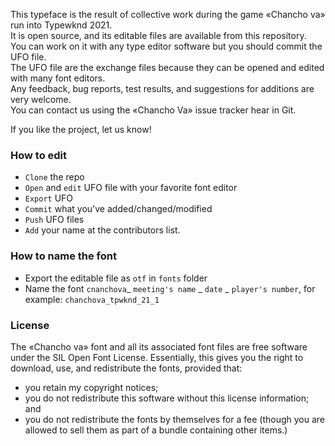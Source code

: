 This typeface is the result of collective work during the game «Chancho va» run into Typewknd 2021.  
It is open source, and its editable files are available from this repository.   
You can work on it with any type editor software but you should commit the UFO file.  
The UFO file are the	exchange files because they can be opened and edited with many font editors.  
Any feedback, bug reports, test results, and suggestions for additions are very welcome.   
You can contact us using the «Chancho Va» issue tracker hear in Git.  
   
If you like the project, let us know!

### How to edit 
- `Clone` the repo
- `Open` and `edit` UFO file with your favorite font editor
- `Export` UFO
- `Commit` what you've added/changed/modified 
- `Push` UFO files
- `Add` your name at the contributors list.

### How to name the font 
- Export the editable file as `otf` in `fonts` folder
- Name the font `cnanchova`_ `meeting's name` _ `date` _ `player's number`, for example: `chanchova_tpwknd_21_1`

### License
The «Chancho va» font and all its associated font files are free software under the SIL Open Font License. Essentially, this gives you the right to download, use, and redistribute the fonts, provided that:

- you retain my copyright notices;
- you do not redistribute this software without this license information; and
- you do not redistribute the fonts by themselves for a fee (though you are allowed to sell them as part of a bundle containing other items.)
